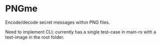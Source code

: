 # PNGme
Encode/decode secret messages within PNG files.

Need to implement CLI; currently has a single test-case in main-rs with a test-image in the root folder.

